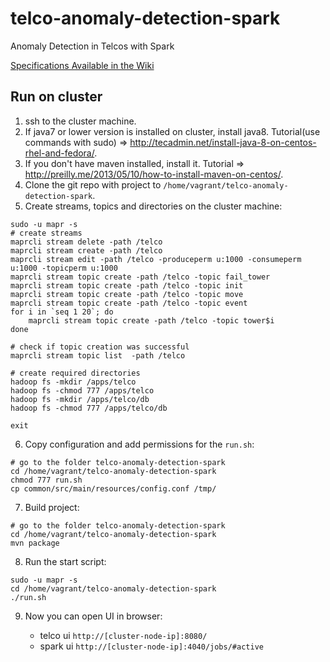 # telco-anomaly-detection-spark
Anomaly Detection in Telcos with Spark


[Specifications Available in the Wiki](https://github.com/mapr-demos/telco-anomaly-detection-spark/wiki/Specifications)

## Run on cluster

1. ssh to the cluster machine.
2. If java7 or lower version is installed on cluster, install java8.
    Tutorial(use commands with sudo) => http://tecadmin.net/install-java-8-on-centos-rhel-and-fedora/.
3. If you don't have maven installed, install it. 
    Tutorial => http://preilly.me/2013/05/10/how-to-install-maven-on-centos/.
4. Clone the git repo with project to `/home/vagrant/telco-anomaly-detection-spark`.
5. Create streams, topics and directories on the cluster machine:
  ```
  sudo -u mapr -s
  # create streams
  maprcli stream delete -path /telco
  maprcli stream create -path /telco 
  maprcli stream edit -path /telco -produceperm u:1000 -consumeperm u:1000 -topicperm u:1000
  maprcli stream topic create -path /telco -topic fail_tower
  maprcli stream topic create -path /telco -topic init
  maprcli stream topic create -path /telco -topic move
  maprcli stream topic create -path /telco -topic event
  for i in `seq 1 20`; do
      maprcli stream topic create -path /telco -topic tower$i
  done
  
  # check if topic creation was successful
  maprcli stream topic list  -path /telco 
  
  # create required directories
  hadoop fs -mkdir /apps/telco
  hadoop fs -chmod 777 /apps/telco
  hadoop fs -mkdir /apps/telco/db
  hadoop fs -chmod 777 /apps/telco/db
  
  exit
  ```
6. Copy configuration and add permissions for the `run.sh`:

  ```
  # go to the folder telco-anomaly-detection-spark
  cd /home/vagrant/telco-anomaly-detection-spark
  chmod 777 run.sh
  cp common/src/main/resources/config.conf /tmp/
  ```
7. Build project:

  ```
  # go to the folder telco-anomaly-detection-spark
  cd /home/vagrant/telco-anomaly-detection-spark
  mvn package
  ```
8. Run the start script:
  ```
  sudo -u mapr -s
  cd /home/vagrant/telco-anomaly-detection-spark
  ./run.sh
  ```
9. Now you can open UI in browser:

    - telco ui `http://[cluster-node-ip]:8080/`
    - spark ui `http://[cluster-node-ip]:4040/jobs/#active`
